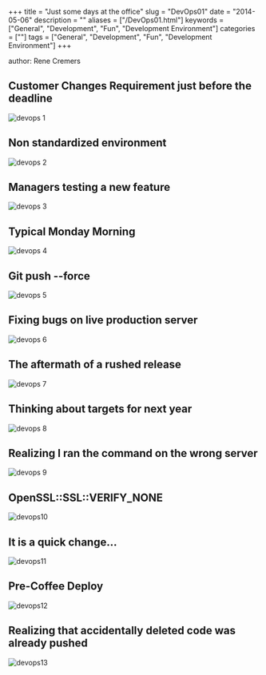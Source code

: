+++
title = "Just some days at the office"
slug = "DevOps01"
date = "2014-05-06"
description = ""
aliases = ["/DevOps01.html"]
keywords = ["General", "Development", "Fun", "Development Environment"]
categories = [""]
tags = ["General", "Development", "Fun", "Development Environment"]
+++

author: Rene Cremers


## Customer Changes Requirement just before the deadline
<img alt="devops 1" title="devops01" src="/images/customer_changes_requirement_for_deadline.gif" />

## Non standardized environment
<img alt="devops 2" title="devops02" src="/images/Non_standardized_environment.gif" />

## Managers testing a new feature
<img alt="devops 3" title="devops03" src="/images/Managers_testing_new_feature.gif" />

## Typical Monday Morning
<img alt="devops 4" title="devops04" src="/images/monday.gif" />

## Git push --force
<img alt="devops 5" title="devops05" src="/images/git.gif" />

## Fixing bugs on live production server
<img alt="devops 6" title="devops06" src="/images/bugs.gif" />

## The aftermath of a rushed release
<img alt="devops 7" title="devops07" src="/images/rush.gif" />

## Thinking about targets for next year
<img alt="devops 8" title="devops08" src="/images/targets.gif" />

## Realizing I ran the command on the wrong server
<img alt="devops 9" title="devops09" src="/images/wrongserver.gif" />

## OpenSSL::SSL::VERIFY_NONE
<img alt="devops10" title="devops10" src="/images/ssl.gif" />

## It is a quick change... 
<img alt="devops11" title="devops11" src="/images/quick.gif" />

## Pre-Coffee Deploy
<img alt="devops12" title="devops12" src="/images/coffee.gif"  />

## Realizing that accidentally deleted code was already pushed
<img alt="devops13" title="devops13" src="/images/pushed.gif"  />


